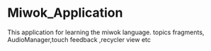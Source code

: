 # Miwok_Application
This application for learning the miwok language.
topics
fragments, AudioManager,touch feedback ,recycler view etc
